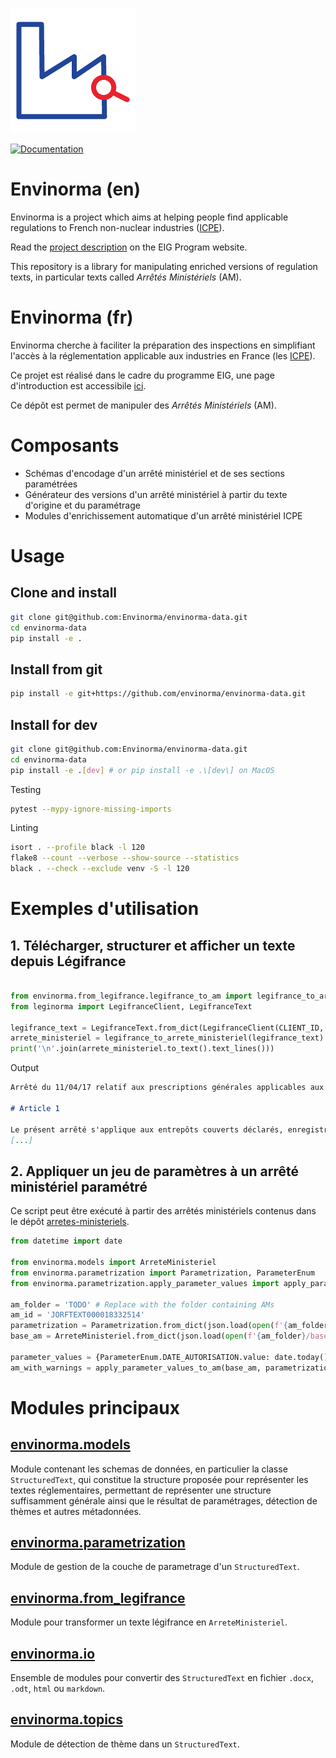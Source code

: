 ![Envinorma Logo](./_static/favicon.ico)

[![Documentation](https://github.com/envinorma/envinorma-data/workflows/Documentation/badge.svg)](https://envinorma.github.io/envinorma-data/)

# Envinorma (en)

Envinorma is a project which aims at helping people find applicable regulations to French non-nuclear industries ([ICPE](https://fr.wikipedia.org/wiki/Installation_class%C3%A9e_pour_la_protection_de_l'environnement)).

Read the [project description](https://entrepreneur-interet-general.etalab.gouv.fr/defis/2020/envinorma.html) on the EIG Program website.

This repository is a library for manipulating enriched versions of regulation texts, in particular texts called _Arrêtés Ministériels_ (AM).

# Envinorma (fr)

Envinorma cherche à faciliter la préparation des inspections en simplifiant l'accès à la réglementation applicable aux industries en France (les [ICPE](https://fr.wikipedia.org/wiki/Installation_class%C3%A9e_pour_la_protection_de_l'environnement)).

Ce projet est réalisé dans le cadre du programme EIG, une page d'introduction est accessibile [ici](https://entrepreneur-interet-general.etalab.gouv.fr/defis/2020/envinorma.html).

Ce dépôt est permet de manipuler des _Arrêtés Ministériels_ (AM).

# Composants

- Schémas d'encodage d'un arrêté ministériel et de ses sections paramétrées
- Générateur des versions d'un arrêté ministériel à partir du texte d'origine et du paramétrage
- Modules d'enrichissement automatique d'un arrêté ministériel ICPE

# Usage

## Clone and install

```sh
git clone git@github.com:Envinorma/envinorma-data.git
cd envinorma-data
pip install -e .
```

## Install from git

```sh
pip install -e git+https://github.com/envinorma/envinorma-data.git
```

## Install for dev

```sh
git clone git@github.com:Envinorma/envinorma-data.git
cd envinorma-data
pip install -e .[dev] # or pip install -e .\[dev\] on MacOS
```

Testing

```sh
pytest --mypy-ignore-missing-imports
```

Linting

```sh
isort . --profile black -l 120
flake8 --count --verbose --show-source --statistics
black . --check --exclude venv -S -l 120
```

# Exemples d'utilisation

## 1. Télécharger, structurer et afficher un texte depuis Légifrance

```python

from envinorma.from_legifrance.legifrance_to_am import legifrance_to_arrete_ministeriel
from leginorma import LegifranceClient, LegifranceText

legifrance_text = LegifranceText.from_dict(LegifranceClient(CLIENT_ID, CLIENT_SECRET).consult_law_decree('JORFTEXT000034429274'))
arrete_ministeriel = legifrance_to_arrete_ministeriel(legifrance_text)
print('\n'.join(arrete_ministeriel.to_text().text_lines()))

```

Output

```markdown
Arrêté du 11/04/17 relatif aux prescriptions générales applicables aux entrepôts couverts soumis à la rubrique 1510

# Article 1

Le présent arrêté s'applique aux entrepôts couverts déclarés, enregistrés ou autorisés au titre de la rubrique n° 1510 de la nomenclature des installations classées.
[...]
```

## 2. Appliquer un jeu de paramètres à un arrêté ministériel paramétré

Ce script peut être exécuté à partir des arrêtés ministériels contenus dans le dépôt [arretes-ministeriels](https://github.com/Envinorma/arretes-ministeriels).

```python
from datetime import date

from envinorma.models import ArreteMinisteriel
from envinorma.parametrization import Parametrization, ParameterEnum
from envinorma.parametrization.apply_parameter_values import apply_parameter_values_to_am

am_folder = 'TODO' # Replace with the folder containing AMs
am_id = 'JORFTEXT000018332514'
parametrization = Parametrization.from_dict(json.load(open(f'{am_folder}/parametrizations/{am_id}.json')))
base_am = ArreteMinisteriel.from_dict(json.load(open(f'{am_folder}/base_ams/{am_id}.json')))

parameter_values = {ParameterEnum.DATE_AUTORISATION.value: date.today()}
am_with_warnings = apply_parameter_values_to_am(base_am, parametrization, parameter_values)


```

# Modules principaux

## [envinorma.models](envinorma/models/README.md)

Module contenant les schemas de données, en particulier la classe `StructuredText`, qui constitue la structure proposée pour représenter les textes réglementaires, permettant de représenter une structure suffisamment générale ainsi que le résultat de paramétrages, détection de thèmes et autres métadonnées.

## [envinorma.parametrization](envinorma/parametrization/README.md)

Module de gestion de la couche de parametrage d'un `StructuredText`.

## [envinorma.from_legifrance](https://envinorma.github.io/envinorma-data/envinorma.from_legifrance)

Module pour transformer un texte légifrance en `ArreteMinisteriel`.

## [envinorma.io](https://envinorma.github.io/envinorma-data/envinorma.io)

Ensemble de modules pour convertir des `StructuredText` en fichier `.docx`, `.odt`, `html` ou `markdown`.

## [envinorma.topics](https://envinorma.github.io/envinorma-data/envinorma.topics)

Module de détection de thème dans un `StructuredText`.
